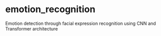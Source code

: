 # emotion_recognition
Emotion detection through facial expression recognition using CNN and Transformer architecture

